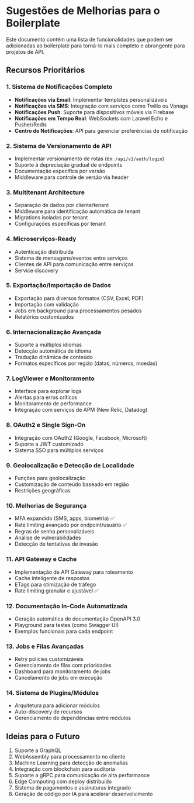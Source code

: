 # Sugestões de Melhorias para o Boilerplate

Este documento contém uma lista de funcionalidades que podem ser adicionadas ao boilerplate para torná-lo mais completo e abrangente para projetos de API.

## Recursos Prioritários

### 1. Sistema de Notificações Completo

- **Notificações via Email**: Implementar templates personalizáveis
- **Notificações via SMS**: Integração com serviços como Twilio ou Vonage
- **Notificações Push**: Suporte para dispositivos móveis via Firebase
- **Notificações em Tempo Real**: WebSockets com Laravel Echo e Pusher/Redis
- **Centro de Notificações**: API para gerenciar preferências de notificação

### 2. Sistema de Versionamento de API

- Implementar versionamento de rotas (ex: `/api/v1/auth/login`)
- Suporte à depreciação gradual de endpoints
- Documentação específica por versão
- Middleware para controle de versão via header

### 3. Multitenant Architecture

- Separação de dados por cliente/tenant
- Middleware para identificação automática de tenant
- Migrations isoladas por tenant
- Configurações específicas por tenant

### 4. Microserviços-Ready

- Autenticação distribuída
- Sistema de mensagens/eventos entre serviços
- Clientes de API para comunicação entre serviços
- Service discovery

### 5. Exportação/Importação de Dados

- Exportação para diversos formatos (CSV, Excel, PDF)
- Importação com validação
- Jobs em background para processamentos pesados
- Relatórios customizados

### 6. Internacionalização Avançada

- Suporte a múltiplos idiomas
- Detecção automática de idioma
- Tradução dinâmica de conteúdo
- Formatos específicos por região (datas, números, moedas)

### 7. LogViewer e Monitoramento

- Interface para explorar logs
- Alertas para erros críticos
- Monitoramento de performance
- Integração com serviços de APM (New Relic, Datadog)

### 8. OAuth2 e Single Sign-On

- Integração com OAuth2 (Google, Facebook, Microsoft)
- Suporte a JWT customizado
- Sistema SSO para múltiplos serviços

### 9. Geolocalização e Detecção de Localidade

- Funções para geolocalização
- Customização de conteúdo baseado em região
- Restrições geográficas

### 10. Melhorias de Segurança

- MFA expandido (SMS, apps, biometria) ✅
- Rate limiting avançado por endpoint/usuário ✅
- Regras de senha personalizáveis
- Análise de vulnerabilidades
- Detecção de tentativas de invasão

### 11. API Gateway e Cache

- Implementação de API Gateway para roteamento
- Cache inteligente de respostas
- ETags para otimização de tráfego
- Rate limiting granular e ajustável ✅

### 12. Documentação In-Code Automatizada

- Geração automática de documentação OpenAPI 3.0
- Playground para testes (como Swagger UI)
- Exemplos funcionais para cada endpoint

### 13. Jobs e Filas Avançadas

- Retry policies customizáveis
- Gerenciamento de filas com prioridades
- Dashboard para monitoramento de jobs
- Cancelamento de jobs em execução

### 14. Sistema de Plugins/Módulos

- Arquitetura para adicionar módulos
- Auto-discovery de recursos
- Gerenciamento de dependências entre módulos

## Ideias para o Futuro

1. Suporte a GraphQL
2. WebAssembly para processamento no cliente
3. Machine Learning para detecção de anomalias
4. Integração com blockchain para auditoria
5. Suporte a gRPC para comunicação de alta performance
6. Edge Computing com deploy distribuído
7. Sistema de pagamentos e assinaturas integrado
8. Geração de código por IA para acelerar desenvolvimento